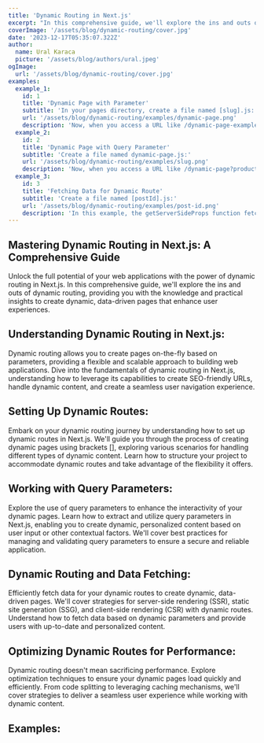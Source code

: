 ```yaml
---
title: 'Dynamic Routing in Next.js'
excerpt: "In this comprehensive guide, we'll explore the ins and outs of dynamic routing, providing you with the knowledge and practical insights to create dynamic, data-driven pages that enhance user experiences."
coverImage: '/assets/blog/dynamic-routing/cover.jpg'
date: '2023-12-17T05:35:07.322Z'
author:
  name: Ural Karaca
  picture: '/assets/blog/authors/ural.jpeg'
ogImage:
  url: '/assets/blog/dynamic-routing/cover.jpg'
examples:
  example_1: 
    id: 1
    title: 'Dynamic Page with Parameter'
    subtitle: 'In your pages directory, create a file named [slug].js:'
    url: '/assets/blog/dynamic-routing/examples/dynamic-page.png'
    description: 'Now, when you access a URL like /dynamic-page-example, it will render the DynamicPage component with the corresponding slug parameter.'
  example_2: 
    id: 2
    title: 'Dynamic Page with Query Parameter'
    subtitle: 'Create a file named dynamic-page.js:'
    url: '/assets/blog/dynamic-routing/examples/slug.png'
    description: 'Now, when you access a URL like /dynamic-page?productId=123, it will render the DynamicPage component with the corresponding productId query parameter.'
  example_3: 
    id: 3
    title: 'Fetching Data for Dynamic Route'
    subtitle: 'Create a file named [postId].js:'
    url: '/assets/blog/dynamic-routing/examples/post-id.png'
    description: 'In this example, the getServerSideProps function fetches data for the dynamic route (postId). The data is then passed as props to the Post component. These examples cover basic scenarios, and you can build upon them based on the specific requirements of your project. Remember to adapt the code to suit your application structure and needs.'
---
```


## Mastering Dynamic Routing in Next.js: A Comprehensive Guide

Unlock the full potential of your web applications with the power of dynamic routing in Next.js. In this comprehensive guide, we'll explore the ins and outs of dynamic routing, providing you with the knowledge and practical insights to create dynamic, data-driven pages that enhance user experiences.

## Understanding Dynamic Routing in Next.js:
Dynamic routing allows you to create pages on-the-fly based on parameters, providing a flexible and scalable approach to building web applications. Dive into the fundamentals of dynamic routing in Next.js, understanding how to leverage its capabilities to create SEO-friendly URLs, handle dynamic content, and create a seamless user navigation experience.

## Setting Up Dynamic Routes:
Embark on your dynamic routing journey by understanding how to set up dynamic routes in Next.js. We'll guide you through the process of creating dynamic pages using brackets [], exploring various scenarios for handling different types of dynamic content. Learn how to structure your project to accommodate dynamic routes and take advantage of the flexibility it offers.

## Working with Query Parameters:
Explore the use of query parameters to enhance the interactivity of your dynamic pages. Learn how to extract and utilize query parameters in Next.js, enabling you to create dynamic, personalized content based on user input or other contextual factors. We'll cover best practices for managing and validating query parameters to ensure a secure and reliable application.

## Dynamic Routing and Data Fetching:
Efficiently fetch data for your dynamic routes to create dynamic, data-driven pages. We'll cover strategies for server-side rendering (SSR), static site generation (SSG), and client-side rendering (CSR) with dynamic routes. Understand how to fetch data based on dynamic parameters and provide users with up-to-date and personalized content.

## Optimizing Dynamic Routes for Performance:
Dynamic routing doesn't mean sacrificing performance. Explore optimization techniques to ensure your dynamic pages load quickly and efficiently. From code splitting to leveraging caching mechanisms, we'll cover strategies to deliver a seamless user experience while working with dynamic content.

## Examples: